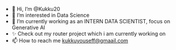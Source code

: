 - 👋 Hi, I’m @Kukku20
- 👀 I’m interested in Data Science
- 🌱 I’m currently working as an INTERN DATA SCIENTIST, focus on Generative AI
- ✨ Check out my router project which i am currently working on
- 📫 How to reach me kukkuyouseff@gmaail.com

<!---
Kukku20/Kukku20 is a ✨ special ✨ repository because its `README.md` (this file) appears on your GitHub profile.
You can click the Preview link to take a look at your changes.
--->
